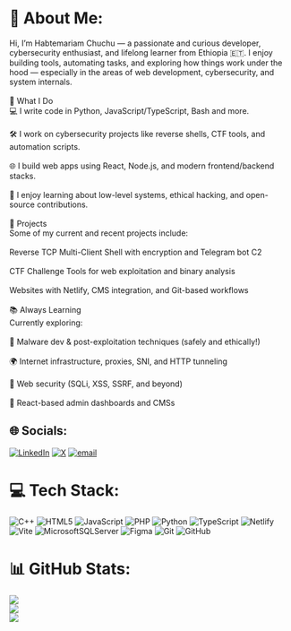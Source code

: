 # 💫 About Me:
Hi, I’m Habtemariam Chuchu — a passionate and curious developer, cybersecurity enthusiast, and lifelong learner from Ethiopia 🇪🇹. I enjoy building tools, automating tasks, and exploring how things work under the hood — especially in the areas of web development, cybersecurity, and system internals.<br><br>🔧 What I Do<br>💻 I write code in Python, JavaScript/TypeScript, Bash and more.<br><br>🛠️ I work on cybersecurity projects like reverse shells, CTF tools, and automation scripts.<br><br>🌐 I build web apps using React, Node.js, and modern frontend/backend stacks.<br><br>🧠 I enjoy learning about low-level systems, ethical hacking, and open-source contributions.<br><br>🚀 Projects<br>Some of my current and recent projects include:<br><br>Reverse TCP Multi-Client Shell with encryption and Telegram bot C2<br><br>CTF Challenge Tools for web exploitation and binary analysis<br><br>Websites with Netlify, CMS integration, and Git-based workflows<br><br>📚 Always Learning<br>Currently exploring:<br><br>🔐 Malware dev & post-exploitation techniques (safely and ethically!)<br><br>🌍 Internet infrastructure, proxies, SNI, and HTTP tunneling<br><br>🧪 Web security (SQLi, XSS, SSRF, and beyond)<br><br>🧰 React-based admin dashboards and CMSs


## 🌐 Socials:
[![LinkedIn](https://img.shields.io/badge/LinkedIn-%230077B5.svg?logo=linkedin&logoColor=white)](https://linkedin.com/in/https://www.linkedin.com/in/habtemariam-chuchu-6bb4b3350?lipi=urn%3Ali%3Apage%3Ad_flagship3_profile_view_base_contact_details%3BINE1n5JvS1GAYQC1a7agyA%3D%3D) [![X](https://img.shields.io/badge/X-black.svg?logo=X&logoColor=white)](https://x.com/https://x.com/PPhcic) [![email](https://img.shields.io/badge/Email-D14836?logo=gmail&logoColor=white)](mailto:habtechoon@gmail.com) 

# 💻 Tech Stack:
![C++](https://img.shields.io/badge/c++-%2300599C.svg?style=for-the-badge&logo=c%2B%2B&logoColor=white)  ![HTML5](https://img.shields.io/badge/html5-%23E34F26.svg?style=for-the-badge&logo=html5&logoColor=white) ![JavaScript](https://img.shields.io/badge/javascript-%23323330.svg?style=for-the-badge&logo=javascript&logoColor=%23F7DF1E) ![PHP](https://img.shields.io/badge/php-%23777BB4.svg?style=for-the-badge&logo=php&logoColor=white) ![Python](https://img.shields.io/badge/python-3670A0?style=for-the-badge&logo=python&logoColor=ffdd54) ![TypeScript](https://img.shields.io/badge/typescript-%23007ACC.svg?style=for-the-badge&logo=typescript&logoColor=white) ![Netlify](https://img.shields.io/badge/netlify-%23000000.svg?style=for-the-badge&logo=netlify&logoColor=#00C7B7) ![Vite](https://img.shields.io/badge/vite-%23646CFF.svg?style=for-the-badge&logo=vite&logoColor=white) ![MicrosoftSQLServer](https://img.shields.io/badge/Microsoft%20SQL%20Server-CC2927?style=for-the-badge&logo=microsoft%20sql%20server&logoColor=white) ![Figma](https://img.shields.io/badge/figma-%23F24E1E.svg?style=for-the-badge&logo=figma&logoColor=white) ![Git](https://img.shields.io/badge/git-%23F05033.svg?style=for-the-badge&logo=git&logoColor=white) ![GitHub](https://img.shields.io/badge/github-%23121011.svg?style=for-the-badge&logo=github&logoColor=white)
# 📊 GitHub Stats:
![](https://github-readme-stats.vercel.app/api?username=Ghostfaceki11err&theme=gruvbox&hide_border=false&include_all_commits=true&count_private=true)<br/>
![](https://nirzak-streak-stats.vercel.app/?user=Ghostfaceki11err&theme=gruvbox&hide_border=false)<br/>
![](https://github-readme-stats.vercel.app/api/top-langs/?username=Ghostfaceki11err&theme=gruvbox&hide_border=false&include_all_commits=true&count_private=true&layout=compact)

<!-- Proudly created with GPRM ( https://gprm.itsvg.in ) -->
